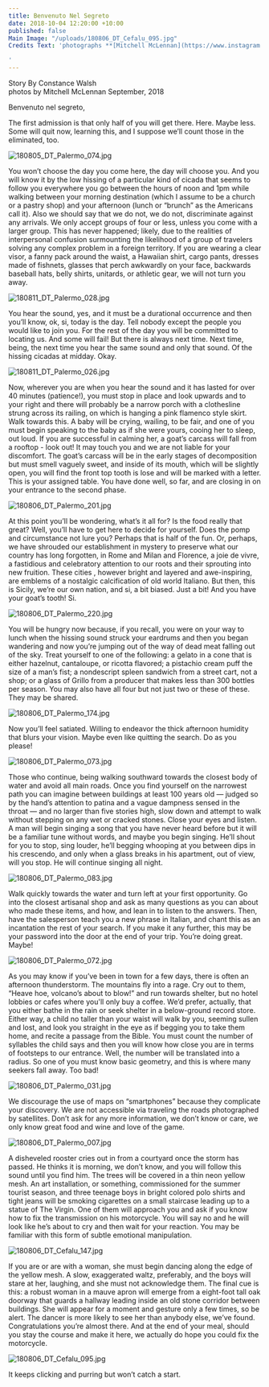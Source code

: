 ```yaml
---
title: Benvenuto Nel Segreto
date: 2018-10-04 12:20:00 +10:00
published: false
Main Image: "/uploads/180806_DT_Cefalu_095.jpg"
Credits Text: 'photographs **[Mitchell McLennan](https://www.instagram.com/studiomclennan/)**

'
---
```


Story By Constance Walsh   
photos by Mitchell McLennan
September, 2018


Benvenuto nel segreto,

The first admission is that only half of you will get there. Here. Maybe less. Some will quit now, learning this, and I suppose we’ll count those in the eliminated, too.

![180805_DT_Palermo_074.jpg](/uploads/180805_DT_Palermo_074.jpg)

You won’t choose the day you come here, the day will choose you. And you will know it by the low hissing of a particular kind of cicada that seems to follow you everywhere you go between the hours of noon and 1pm while walking between your morning destination (which I assume to be a church or a pastry shop) and your afternoon (lunch or “brunch” as the Americans call it). Also we should say that we do not, we do not, discriminate against any arrivals. We only accept groups of four or less, unless you come with a larger group. This has never happened; likely, due to the realities of interpersonal confusion surmounting the likelihood of a group of travelers solving any complex problem in a foreign territory. If you are wearing a clear visor, a fanny pack around the waist, a Hawaiian shirt, cargo pants, dresses made of fishnets, glasses that perch awkwardly on your face, backwards baseball hats, belly shirts, unitards, or athletic gear, we will not turn you away. 

![180811_DT_Palermo_028.jpg](/uploads/180811_DT_Palermo_028.jpg)

You hear the sound, yes, and it must be a durational occurrence and then you’ll know, ok, si, today is the day. Tell nobody except the people you would like to join you. For the rest of the day you will be committed to locating us. And some will fail! But there is always next time. Next time, being, the next time you hear the same sound and only that sound. Of the hissing cicadas at midday. Okay.

![180811_DT_Palermo_026.jpg](/uploads/180811_DT_Palermo_026.jpg)

Now, wherever you are when you hear the sound and it has lasted for over 40 minutes (patience!), you must stop in place and look upwards and to your right and there will probably be a narrow porch with a clothesline strung across its railing, on which is hanging a pink flamenco style skirt. Walk towards this. A baby will be crying, wailing, to be fair, and one of you must begin speaking to the baby as if she were yours, cooing her to sleep, out loud. If you are successful in calming her, a goat’s carcass will fall from a rooftop - look out! It may touch you and we are not liable for your discomfort. The goat’s carcass will be in the early stages of decomposition but must smell vaguely sweet, and inside of its mouth, which will be slightly open, you will find the front top tooth is lose and will be marked with a letter. This is your assigned table. You have done well, so far, and are closing in on your entrance to the second phase.

![180806_DT_Palermo_201.jpg](/uploads/180806_DT_Palermo_201.jpg)

At this point you’ll be wondering, what’s it all for? Is the food really that great? Well, you’ll have to get here to decide for yourself. Does the pomp and circumstance not lure you? Perhaps that is half of the fun. Or, perhaps, we have shrouded our establishment in mystery to preserve what our country has long forgotten, in Rome and Milan and Florence, a joie de vivre, a fastidious and celebratory attention to our roots and their sprouting into new fruition. These cities , however bright and layered and awe-inspiring, are emblems of a nostalgic calcification of old world Italiano. But then, this is Sicily, we’re our own nation, and si, a bit biased. Just a bit! And you have your goat’s tooth! Si.

![180806_DT_Palermo_220.jpg](/uploads/180806_DT_Palermo_220.jpg)

You will be hungry now because, if you recall, you were on your way to lunch when the hissing sound struck your eardrums and then you began wandering and now you’re jumping out of the way of dead meat falling out of the sky. Treat yourself to one of the following: a gelato in a cone that is either hazelnut, cantaloupe, or ricotta flavored; a pistachio cream puff the size of a man’s fist; a nondescript spleen sandwich from a street cart, not a shop; or a glass of Grillo from a producer that makes less than 300 bottles per season. You may also have all four but not just two or these of these. They may be shared.

![180806_DT_Palermo_174.jpg](/uploads/180806_DT_Palermo_174.jpg)

Now you’ll feel satiated. Willing to endeavor the thick afternoon humidity that blurs your vision. Maybe even like quitting the search. Do as you please! 

![180806_DT_Palermo_073.jpg](/uploads/180806_DT_Palermo_073.jpg)

Those who continue, being walking southward towards the closest body of water and avoid all main roads. Once you find yourself on the narrowest path you can imagine between buildings at least 100 years old — judged so by the hand’s attention to patina and a vague dampness sensed in the throat — and no larger than five stories high, slow down and attempt to walk without stepping on any wet or cracked stones. Close your eyes and listen. A man will begin singing a song that you have never heard before but it will be a familiar tune without words, and maybe you begin singing. He’ll shout for you to stop, sing louder, he’ll begging whooping at you between dips in his crescendo, and only when a glass breaks in his apartment, out of view, will you stop. He will continue singing all night. 

![180806_DT_Palermo_083.jpg](/uploads/180806_DT_Palermo_083.jpg)

Walk quickly towards the water and turn left at your first opportunity. Go into the closest artisanal shop and ask as many questions as you can about who made these items, and how, and lean in to listen to the answers. Then, have the salesperson teach you a new phrase in Italian, and chant this as an incantation the rest of your search. If you make it any further, this may be your password into the door at the end of your trip. You’re doing great. Maybe!

![180806_DT_Palermo_072.jpg](/uploads/180806_DT_Palermo_072.jpg)

As you may know if you’ve been in town for a few days, there is often an afternoon thunderstorm. The mountains fly into a rage. Cry out to them, “Heave hoe, volcano’s about to blow!” and run towards shelter, but no hotel lobbies or cafes where you'll only buy a coffee. We’d prefer, actually, that you either bathe in the rain or seek shelter in a below-ground record store. Either way, a child no taller than your waist will walk by you, seeming sullen and lost, and look you straight in the eye as if begging you to take them home, and recite a passage from the Bible. You must count the number of syllables the child says and then you will know how close you are in terms of footsteps to our entrance. Well, the number will be translated into a radius. So one of you must know basic geometry, and this is where many seekers fall away. Too bad!

![180806_DT_Palermo_031.jpg](/uploads/180806_DT_Palermo_031.jpg)

We discourage the use of maps on “smartphones” because they complicate your discovery. We are not accessible via traveling the roads photographed by satellites. Don’t ask for any more information, we don’t know or care, we only know great food and wine and love of the game.

![180806_DT_Palermo_007.jpg](/uploads/180806_DT_Palermo_007.jpg)

A disheveled rooster cries out in from a courtyard once the storm has passed. He thinks it is morning, we don’t know, and you will follow this sound until you find him. The trees will be covered in a thin neon yellow mesh. An art installation, or something, commissioned for the summer tourist season, and three teenage boys in bright colored polo shirts and tight jeans will be smoking cigarettes on a small staircase leading up to a statue of The Virgin. One of them will approach you and ask if you know how to fix the transmission on his motorcycle. You will say no and he will look like he’s about to cry and then wait for your reaction. You may be familiar with this form of subtle emotional manipulation.

![180806_DT_Cefalu_147.jpg](/uploads/180806_DT_Cefalu_147.jpg)

If you are or are with a woman, she must begin dancing along the edge of the yellow mesh. A slow, exaggerated waltz, preferably, and the boys will stare at her, laughing, and she must not acknowledge them. The final cue is this: a robust woman in a mauve apron will emerge from a eight-foot tall oak doorway that guards a hallway leading inside an old stone corridor between buildings. She will appear for a moment and gesture only a few times, so be alert. The dancer is more likely to see her than anybody else, we’ve found. Congratulations you’re almost there. And at the end of your meal, should you stay the course and make it here, we actually do hope you could fix the motorcycle.

![180806_DT_Cefalu_095.jpg](/uploads/180806_DT_Cefalu_095.jpg)

It keeps clicking and purring but won’t catch a start.

